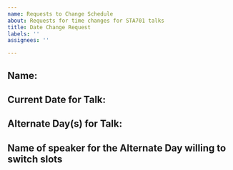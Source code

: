 ```yaml
---
name: Requests to Change Schedule
about: Requests for time changes for STA701 talks
title: Date Change Request
labels: ''
assignees: ''

---
```


## Name:

## Current Date for Talk:

## Alternate Day(s) for Talk:

## Name of speaker for the Alternate Day willing to switch slots
